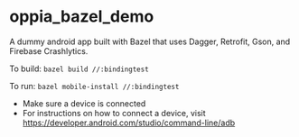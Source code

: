 # oppia_bazel_demo
A dummy android app built with Bazel that uses Dagger, Retrofit, Gson, and Firebase Crashlytics. 

To build:
```bazel build //:bindingtest```

To run:
 ```bazel mobile-install //:bindingtest```
 
- Make sure a device is connected 
- For instructions on how to connect a device, visit https://developer.android.com/studio/command-line/adb

 
